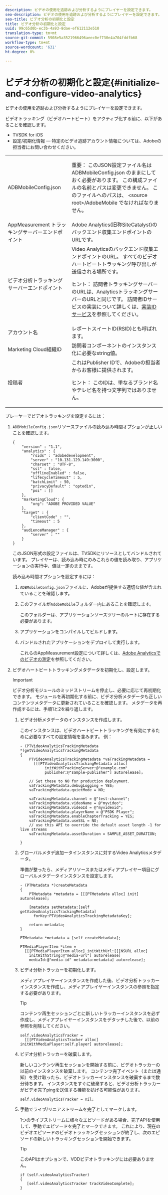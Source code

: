 ```yaml
---
description: ビデオの使用を追跡および分析するようにプレイヤーを設定できます。
seo-description: ビデオの使用を追跡および分析するようにプレイヤーを設定できます。
seo-title: ビデオ分析の初期化と設定
title: ビデオ分析の初期化と設定
uuid: 99c65d0b-ec3b-4a93-8dae-ef612112e510
translation-type: tm+mt
source-git-commit: 5908e5a3521966496aeec0ef730e4a704fddfb68
workflow-type: tm+mt
source-wordcount: '631'
ht-degree: 0%

---
```



# ビデオ分析の初期化と設定{#initialize-and-configure-video-analytics}

ビデオの使用を追跡および分析するようにプレイヤーを設定できます。

ビデオトラッキング（ビデオハートビート）をアクティブ化する前に、以下があることを確認します。

* TVSDK for iOS
* 設定/初期化情報 — 特定のビデオ追跡アカウント情報については、Adobeの担当者にお問い合わせください。

<table id="table_3565328ABBEE4605A92EAE1ADE5D6F84"> 
 <tbody> 
  <tr> 
   <td colname="col1"> <span class="filepath"> ADBMobileConfig.json  </span> </td> 
   <td colname="col2"> <p>重要： このJSON設定ファイル名は<span class="codeph"> ADBMobileConfig.json </span>のままにしておく必要があります。 この構成ファイルの名前とパスは変更できません。 このファイルへのパスは、<span class="codeph"> &lt;source root&gt;/AdobeMobile </span>でなければなりません。 </p> </td> 
  </tr> 
  <tr> 
   <td colname="col1"> <span class="codeph"> AppMeasurement </span> トラッキングサーバーエンドポイント </td> 
   <td colname="col2"> Adobe Analytics(旧称SiteCatalyst)のバックエンド収集エンドポイントのURLです。 </td> 
  </tr> 
  <tr> 
   <td colname="col1"> ビデオ分析トラッキングサーバーエンドポイント </td> 
   <td colname="col2"> Video Analyticsのバックエンド収集エンドポイントのURL。 すべてのビデオハートビートトラッキング呼び出しが送信される場所です。 <p>ヒント： 訪問者トラッキングサーバーのURLは、AnalyticsトラッキングサーバーのURLと同じです。 訪問者IDサービスの実装について詳しくは、<a href="https://marketing.adobe.com/resources/help/en_US/mcvid/mcvid-setup-target.html" format="html" scope="external">実装IDサービス</a>を参照してください。 </p> </td> 
  </tr> 
  <tr> 
   <td colname="col1"> アカウント名 </td> 
   <td colname="col2"> レポートスイートID(RSID)とも呼ばれます。 </td> 
  </tr> 
  <tr> 
   <td colname="col1"> Marketing Cloud組織ID </td> 
   <td colname="col2"> 訪問者コンポーネントのインスタンス化に必要なstring値。 </td> 
  </tr> 
  <tr> 
   <td colname="col1"> 投稿者 </td> 
   <td colname="col2"> これはPublisher IDで、Adobeの担当者からお客様に提供されます。 <p>ヒント： このIDは、単なるブランド名やテレビ名を持つ文字列ではありません。 </p> </td> 
  </tr> 
 </tbody> 
</table>

プレーヤーでビデオトラッキングを設定するには：

1. `ADBMobileConfig.json`リソースファイルの読み込み時間オプションが正しいことを確認します。

   ```
   { 
       "version" : "1.1", 
       "analytics" : { 
           "rsids" : "adobedevelopment", 
           "server" : "10.131.129.149:3000", 
           "charset" : "UTF-8", 
           "ssl" : false, 
           "offlineEnabled" : false, 
           "lifecycleTimeout" : 5, 
           "batchLimit" : 50, 
           "privacyDefault" : "optedin", 
           "poi" : [] 
       }, 
       "marketingCloud": { 
           "org": "ADOBE PROVIDED VALUE"  
       }, 
       "target" : { 
           "clientCode" : "", 
           "timeout" : 5 
       }, 
       "audienceManager" : { 
           "server" : "" 
       } 
   }
   ```

   このJSON形式の設定ファイルは、TVSDKにリソースとしてバンドルされています。 プレイヤーは、読み込み時にのみこれらの値を読み取り、アプリケーションの実行中、値は一定のままです。

   読み込み時間オプションを設定するには：

   1. `ADBMobileConfig.json`ファイルに、Adobeが提供する適切な値が含まれていることを確認します。
   1. このファイルが`AdobeMobile`フォルダー内にあることを確認します。

      このフォルダーは、アプリケーションソースツリーのルートに存在する必要があります。
   1. アプリケーションをコンパイルしてビルドします。
   1. バンドルされたアプリケーションをデプロイして実行します。

      これらのAppMeasurement設定について詳しくは、[Adobe Analyticsでのビデオの測定](https://marketing.adobe.com/resources/help/en_US/sc/appmeasurement/video/)を参照してください。
1. ビデオハートビートトラッキングメタデータを初期化し、設定します。

   >[!IMPORTANT]
   >
   >ビデオ分析モジュールのミッドストリームを停止し、必要に応じて再初期化できます。 モジュールを再初期化する前に、ビデオ分析メタデータも正しいコンテンツメタデータに更新されていることを確認します。 メタデータを再作成するには、手順1と2を繰り返します。

   1. ビデオ分析メタデータのインスタンスを作成します。

      このインスタンスは、ビデオハートビートトラッキングを有効にするために必要なすべての設定情報を含みます。 例：

      ```
      - (PTVideoAnalyticsTrackingMetadata *)getVideoAnalyticsTrackingMetadata 
      { 
          PTVideoAnalyticsTrackingMetadata *vaTrackingMetadata =  
            [[[PTVideoAnalyticsTrackingMetadata alloc]  
                 initWithTrackingServer:@"example.com" 
                 publisher:@"sample-publisher"] autorelease]; 
      
          // Set these to NO for production deployment. 
          vaTrackingMetadata.debugLogging = YES;  
          vaTrackingMetadata.quietMode = NO; 
      
          vaTrackingMetadata.channel = @"test-channel"; 
          vaTrackingMetadata.videoName = @"myvideo"; 
          vaTrackingMetadata.videoId = @"myvideoid"; 
          vaTrackingMetadata.playerName = @"PSDK Player"; 
          vaTrackingMetadata.enableChapterTracking = YES; 
          vaTrackingMetadata.useSSL = NO; 
          // use this API to override the default asset length -1 for live streams 
          vaTrackingMetadata.assetDuration = SAMPLE_ASSET_DURATION; 
      
      }
      ```

   1. グローバルメタデ追加ータインスタンスに対するVideo Analyticsメタデータ。

      準備が整ったら、メディアリソースまたはメディアプレイヤー項目にグローバルメタデータインスタンスを設定します。

      ```
      - (PTMetadata *)createMetadata 
      { 
          PTMetadata *metadata = [[[PTMetadata alloc] init] autorelease]; 
      
          [metadata setMetadata:[self getVideoAnalyticsTrackingMetadata]  
            forKey:PTVideoAnalyticsTrackingMetadataKey]; 
      
          return metadata; 
      } 
      
      PTMetadata *metadata = [self createMetadata]; 
      
      PTMediaPlayerItem *item =  
        [[[PTMediaPlayerItem alloc] initWithUrl:[[[NSURL alloc]  
          initWithString:@"media-url"] autorelease] 
          mediaId:@"media-id" metadata:metadata] autorelease];
      ```

   1. ビデオ分析トラッカーを初期化します。

      メディアプレイヤーインスタンスを作成した後、ビデオ分析トラッカーインスタンスを作成し、メディアプレイヤーインスタンスの参照を指定する必要があります。

      >[!TIP]
      >
      >コンテンツ再生セッションごとに新しいトラッカーインスタンスを必ず作成し、メディアプレイヤーインスタンスをデタッチした後で、以前の参照を削除してください。

      ```
      self.videoAnalyticsTracker =  
        [[[PTVideoAnalyticsTracker alloc] initWithMediaPlayer:self.player] autorelease];
      ```

   1. ビデオ分析トラッカーを破棄します。

      新しいコンテンツ再生セッションを開始する前に、ビデオトラッカーの以前のインスタンスを破棄します。 コンテンツ完了イベント（または通知）を受け取ったら、ビデオトラッカーインスタンスを破棄するまで数分待ちます。 インスタンスをすぐに破棄すると、ビデオ分析トラッカーがビデオ完了pingを送信する機能を妨げる可能性があります。

      ```
      self.videoAnalyticsTracker = nil;
      ```

   1. 手動でライブ/リニアストリームを完了としてマークします。

      1つのライブストリームに様々なエピソードがある場合、完了APIを使用して、手動でエピソードを完了とマークできます。 これにより、現在のビデオエピソードのビデオトラッキングセッションが終了し、次のエピソードの新しいトラッキングセッションを開始できます。

      >[!TIP]
      >
      >このAPIはオプションで、VODビデオトラッキングには必要ありません。

      ```
      if (self.videoAnalyticsTracker) 
      { 
         [self.videoAnalyticsTracker trackVideoComplete];   
      }
      ```

